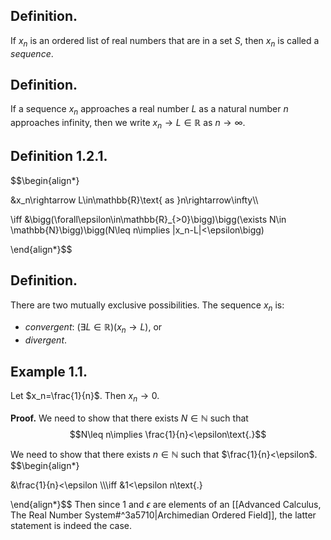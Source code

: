
## Definition.

If $x_n$ is an ordered list of real numbers that are in a set $S$, then $x_n$ is called a *sequence*.

## Definition.

If a sequence $x_n$ approaches a real number $L$ as a natural number $n$ approaches infinity, then we write $x_n\rightarrow L\in \mathbb{R}\text{ as }n\rightarrow \infty$. 

## Definition 1.2.1.

$$\begin{align*}

&x_n\rightarrow L\in\mathbb{R}\text{ as }n\rightarrow\infty\\\\

\iff &\bigg(\forall\epsilon\in\mathbb{R}_{>0}\bigg)\bigg(\exists N\in \mathbb{N}\bigg)\bigg(N\leq n\implies |x_n-L|<\epsilon\bigg)

\end{align*}$$

## Definition. 

There are two mutually exclusive possibilities. The sequence $x_n$ is:
-  *convergent*: $(\exists L\in\mathbb{R})(x_n\rightarrow L)$, or 
- *divergent*.

## Example 1.1.

Let $x_n=\frac{1}{n}$. Then $x_n\rightarrow 0$.

**Proof.** We need to show that there exists $N\in\mathbb{N}$ such that 
$$N\leq n\implies \frac{1}{n}<\epsilon\text{.}$$



We need to show that there exists $n\in\mathbb{N}$ such that $\frac{1}{n}<\epsilon$.
$$\begin{align*}

&\frac{1}{n}<\epsilon
\\\\\iff &1<\epsilon n\text{.}

\end{align*}$$
Then since $1$ and $\epsilon$ are elements of an [[Advanced Calculus, The Real Number System#^3a5710|Archimedian Ordered Field]], the latter statement is indeed the case. 


